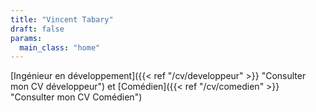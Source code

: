 ```yaml
---
title: "Vincent Tabary"
draft: false
params:
  main_class: "home"
---
```


[Ingénieur en développement]({{< ref "/cv/developpeur" >}} "Consulter mon CV développeur") et [Comédien]({{< ref "/cv/comedien" >}} "Consulter mon CV Comédien")
